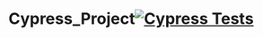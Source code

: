 # Cypress_Project[![Cypress Tests](https://github.com/egeacr/Cypress_Project/actions/workflows/ci.yml/badge.svg)](https://github.com/egeacr/Cypress_Project/actions/workflows/ci.yml)
